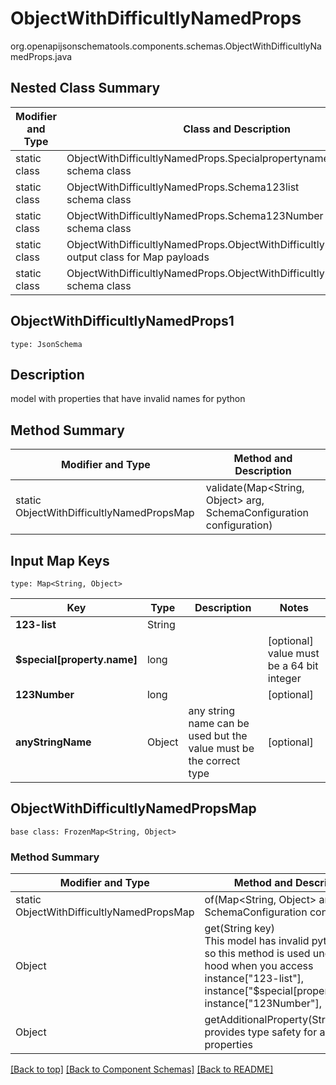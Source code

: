 # ObjectWithDifficultlyNamedProps
org.openapijsonschematools.components.schemas.ObjectWithDifficultlyNamedProps.java

## Nested Class Summary
| Modifier and Type | Class and Description |
| ----------------- | ---------------------- |
| static class | ObjectWithDifficultlyNamedProps.Specialpropertyname<br> schema class |
| static class | ObjectWithDifficultlyNamedProps.Schema123list<br> schema class |
| static class | ObjectWithDifficultlyNamedProps.Schema123Number<br> schema class |
| static class | ObjectWithDifficultlyNamedProps.ObjectWithDifficultlyNamedPropsMap<br> output class for Map payloads |
| static class | ObjectWithDifficultlyNamedProps.ObjectWithDifficultlyNamedProps1<br> schema class |

## ObjectWithDifficultlyNamedProps1
```
type: JsonSchema
```

## Description
model with properties that have invalid names for python

## Method Summary
| Modifier and Type | Method and Description |
| ----------------- | ---------------------- |
| static ObjectWithDifficultlyNamedPropsMap | validate(Map<String, Object> arg, SchemaConfiguration configuration) |

## Input Map Keys
```
type: Map<String, Object>
```
Key | Type |  Description | Notes
------------ | ------------- | ------------- | -------------
**123-list** | String |  |
**$special[property.name]** | long |  | [optional] value must be a 64 bit integer
**123Number** | long |  | [optional]
**anyStringName** | Object | any string name can be used but the value must be the correct type | [optional]

## ObjectWithDifficultlyNamedPropsMap
```
base class: FrozenMap<String, Object>
```

### Method Summary
| Modifier and Type | Method and Description |
| ----------------- | ---------------------- |
| static ObjectWithDifficultlyNamedPropsMap | of(Map<String, Object> arg, SchemaConfiguration configuration) |
| Object | get(String key)<br>This model has invalid python names so this method is used under the hood when you access instance["123-list"], instance["$special[property.name]"], instance["123Number"],  |
| Object | getAdditionalProperty(String name)<br>provides type safety for additional properties |

[[Back to top]](#top) [[Back to Component Schemas]](../../../README.md#Component-Schemas) [[Back to README]](../../../README.md)
